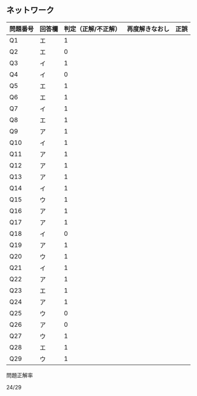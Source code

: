 ## ネットワーク

| 問題番号 | 回答欄 | 判定（正解/不正解） | 再度解きなおし | 正誤 |
| -------- | ------ | ------------------- | -------------- | ---- |
| Q1       | エ     | 1                   |                |      |
| Q2       | エ     | 0                   |                |      |
| Q3       | イ     | 1                   |                |      |
| Q4       | イ     | 0                   |                |      |
| Q5       | エ     | 1                   |                |      |
| Q6       | エ     | 1                   |                |      |
| Q7       | イ     | 1                   |                |      |
| Q8       | エ     | 1                   |                |      |
| Q9       | ア     | 1                   |                |      |
| Q10      | イ     | 1                   |                |      |
| Q11      | ア     | 1                   |                |      |
| Q12      | ア     | 1                   |                |      |
| Q13      | ア     | 1                   |                |      |
| Q14      | イ     | 1                   |                |      |
| Q15      | ウ     | 1                   |                |      |
| Q16      | ア     | 1                   |                |      |
| Q17      | ア     | 1                   |                |      |
| Q18      | イ     | 0                   |                |      |
| Q19      | ア     | 1                   |                |      |
| Q20      | ウ     | 1                   |                |      |
| Q21      | イ     | 1                   |                |      |
| Q22      | ア     | 1                   |                |      |
| Q23      | エ     | 1                   |                |      |
| Q24      | ア     | 1                   |                |      |
| Q25      | ウ     | 0                   |                |      |
| Q26      | ア     | 0                   |                |      |
| Q27      | ウ     | 1                   |                |      |
| Q28      | エ     | 1                   |                |      |
| Q29      | ウ     | 1                   |                |      |

問題正解率

24/29
